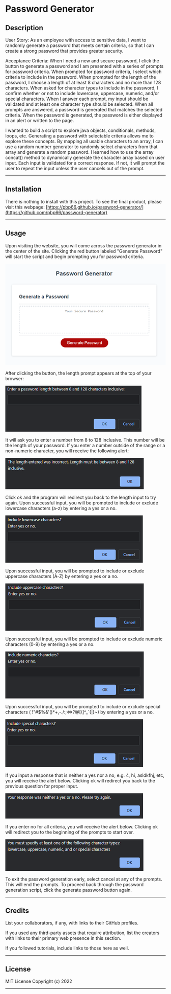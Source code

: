 # Password Generator

## Description
User Story: As an employee with access to sensitive data, I want to randomly generate a password that meets certain criteria, so that I can create a strong password that provides greater security.

Acceptance Criteria: When I need a new and secure password, I click the button to generate a password and I am presented with a series of prompts for password criteria. When prompted for password criteria, I select which criteria to include in the password. When prompted for the length of the password, I choose a length of at least 8 characters and no more than 128 characters. When asked for character types to include in the password, I confirm whether or not to include lowercase, uppercase, numeric, and/or special characters. When I answer each prompt, my input should be validated and at least one character type should be selected. When all prompts are answered, a password is generated that matches the selected criteria. When the password is generated, the password is either displayed in an alert or written to the page.

I wanted to build a script to explore java objects, conditionals, methods, loops, etc. Generating a password with selectable criteria allows me to explore these concepts. By mapping all usable characters to an array, I can use a random number generator to randomly select characters from that array and generate a random password. I learned how to use the array concat() method to dynamically generate the character array based on user input. Each input is validated for a correct response. If not, it will prompt the user to repeat the input unless the user cancels out of the prompt.

---
## Installation

There is nothing to install with this project. To see the final product, please visit this webpage: [https://pbp66.github.io/password-generator/](https://github.com/pbp66/password-generator)

---
## Usage

Upon visiting the website, you will come across the password generator in the center of the site. Clicking the red button labeled "Generate Password" will start the script and begin prompting you for password criteria.

![Click a large red button to generate a password](./assets/images/password-generator-overview.png)

After clicking the button, the length prompt appears at the top of your browser:

![Prompt appears asking you to input a password length between 8 and 128 characters inclusive.](./assets/images/length-criteria.png)

It will ask you to enter a number from 8 to 128 inclusive. This number will be the length of your password. If you enter a number outside of the range or a non-numeric character, you will receive the following alert:

![Alert indicating the entered length was incorrect.](./assets/images/wrong-length-input.png)

Click ok and the program will redirect you back to the length input to try again.
Upon successful input, you will be prompted to include or exclude lowercase characters (a-z) by entering a yes or a no.

![Prompt to include lowercase characters in the password generation.](./assets/images/lowercase-input.png)

Upon successful input, you will be prompted to include or exclude uppercase characters (A-Z) by entering a yes or a no.

![Prompt to include uppercase characters in the password generation.](./assets/images/uppercase-input.png)

Upon successful input, you will be prompted to include or exclude numeric characters (0-9) by entering a yes or a no.

![Prompt to include numeric characters in the password generation.](./assets/images/numeric-input.png)

Upon successful input, you will be prompted to include or exclude special characters ( !"#$%&'()*+,-./:;<=>?@[\\]^_`{|}~) by entering a yes or a no.

![Prompt to include special characters in the password generation.](./assets/images/special-character-input.png)

If you input a response that is neither a yes nor a no, e.g. 4, hi, asldkfhj, etc, you will receive the alert below. Clicking ok will redirect you back to the previous question for proper input.

![Alert indicating neither a yes nor a no was entered.](./assets/images/wrong-input.png)

If you enter no for all criteria, you will receive the alert below. Clicking ok will redirect you to the beginning of the prompts to start over. 

![Alert indicating that all criteria was excluded from selection. At least one of the above criteria must be selected.](./assets/images/no-criteria-specified.png)

To exit the password generation early, select cancel at any of the prompts. This will end the prompts. To proceed back through the password generation script, click the generate password button again.

---
## Credits

List your collaborators, if any, with links to their GitHub profiles.

If you used any third-party assets that require attribution, list the creators with links to their primary web presence in this section.

If you followed tutorials, include links to those here as well.

---
## License

MIT License Copyright (c) 2022

---